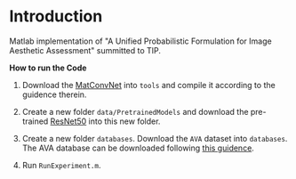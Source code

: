 # Introduction

Matlab implementation of "A Unified Probabilistic Formulation for Image Aesthetic Assessment" summitted to TIP.

**How to run the Code**

1. Download the [MatConvNet](http://www.vlfeat.org/matconvnet/) into ``tools`` and compile it according to the guidence therein. 

2. Create a new folder ``data/PretrainedModels`` and download the pre-trained [ResNet50](http://www.vlfeat.org/matconvnet/models/imagenet-resnet-50-dag.mat) into this new folder.

3. Create a new folder ``databases``. Download the ``AVA`` dataset into ``databases``. The AVA database can be downloaded following [this guidence](https://about.me/lucamarchesotti).

4. Run ``RunExperiment.m``.
